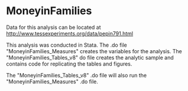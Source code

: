 # MoneyinFamilies
Data for this analysis can be located at http://www.tessexperiments.org/data/pepin791.html

This analysis was conducted in Stata. 
The .do file "MoneyinFamilies_Measures" creates the variables for the analysis. 
The "MoneyinFamilies_Tables_v8" do file creates the analytic sample and contains code for replicating the tables and figures.

The "MoneyinFamilies_Tables_v8" .do file will also run the "MoneyinFamilies_Measures" .do file.
